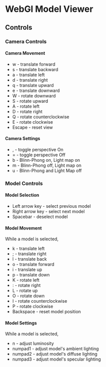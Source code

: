 <h1> WebGl Model Viewer </h1>

<h2>Controls</h2>
<h3>Camera Controls</h3>
<h4>Camera Movement</h4>
<ul>
  <li>w - translate forward</li>
  <li>s - translate backward</li>
  <li>a - translate left</li>
  <li>d - translate right</li>
  <li>q - translate upward</li>
  <li>e - translate downward</li>
  <li>W - rotate downward</li>
  <li>S - rotate upward</li>
  <li>A - rotate left</li>
  <li>D - rotate right</li>
  <li>Q - rotate counterclockwise</li>
  <li>E - rotate clockwise</li>
  <li>Escape - reset view</li>
</ul>
<h4>Camera Settings</h4>
<ul>
  <li>, - toggle perspective On</li>
  <li>= - toggle perspective Off</li>
  <li>b - Blinn-Phong on, Light map on</li>
  <li>m - Blinn-Phong off, Light map on</li>
  <li>u - Blinn-Phong and Light Map off</li>
</ul>

<h3>Model Controls</h3>
<h4>Model Selection</h4>
<ul>
  <li>Left arrow key - select previous model</li>
  <li>Right arrow key - select next model</li>
  <li>Spacebar - deselect model</li>
</ul>

<h4>Model Movement</h4>
While a model is selected,
<ul>
  <li>k - translate left</li>
  <li>; - translate right</li>
  <li>l - translate back</li>
  <li>o - translate forward</li>
  <li>i - translate up</li>
  <li>p - translate down</li>
  <li>K - rotate left</li>
  <li>: - rotate right</li>
  <li>L - rotate up</li>
  <li>O - rotate down</li>
  <li>I - rotate counterclockwise</li>
  <li>P - rotate clockwise</li>
  <li>Backspace - reset model position</li>
</ul>

<h4>Model Settings</h4>
While a model is selected,
<ul>
  <li>n - adjust luminosity</li>
  <li>numpad1 - adjust model's ambient lighting</li>
  <li>numpad2 - adjust model's diffuse lighting</li>
  <li>numpad3 - adjust model's specular lighting</li>
</ul>  
